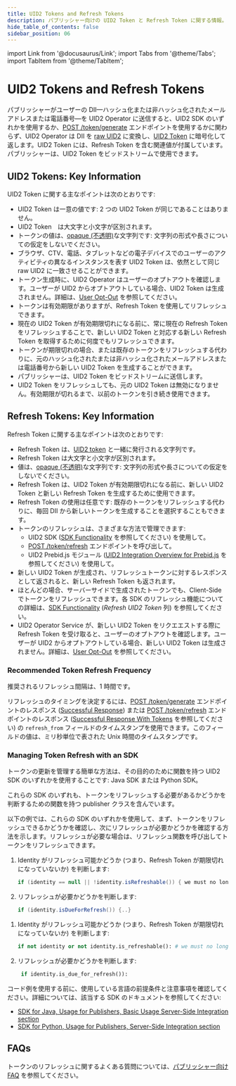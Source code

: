 ```yaml
---
title: UID2 Tokens and Refresh Tokens
description: パブリッシャー向けの UID2 Token と Refresh Token に関する情報。
hide_table_of_contents: false
sidebar_position: 06
---
```


import Link from '@docusaurus/Link';
import Tabs from '@theme/Tabs';
import TabItem from '@theme/TabItem';

# UID2 Tokens and Refresh Tokens

パブリッシャーがユーザーの <Link href="../ref-info/glossary-uid#gl-dii">DII</Link>&#8212;ハッシュ化または非ハッシュ化されたメールアドレスまたは電話番号&#8212;を UID2 Operator に送信すると、UID2 SDK のいずれかを使用するか、[POST&nbsp;/token/generate](../endpoints/post-token-generate.md) エンドポイントを使用するかに関わらず、UID2 Operator は DII を <a href="glossary-uid#gl-raw-uid2">raw UID2</a> に変換し、<a href="glossary-uid#gl-uid2-token">UID2 Token</a> に暗号化して返します。UID2 Token には、Refresh Token を含む関連値が付属しています。パブリッシャーは、UID2 Token をビッドストリームで使用できます。

## UID2 Tokens: Key Information

UID2 Token に関する主なポイントは次のとおりです:

- UID2 Token は一意の値です: 2 つの UID2 Token が同じであることはありません。
- UID2 Token　は大文字と小文字が区別されます。
- トークンの値は、<a href="glossary-uid#gl-opaque">opaque (不透明)</a>な文字列です: 文字列の形式や長さについての仮定をしないでください。
- ブラウザ、CTV、電話、タブレットなどの電子デバイスでのユーザーのアクティビティの異なるインスタンスを表す UID2 Token は、依然として同じ raw UID2 に一致させることができます。
- トークン生成時に、UID2 Operator はユーザーのオプトアウトを確認します。ユーザーが UID2 からオプトアウトしている場合、UID2 Token は生成されません。詳細は、[User Opt-Out](../getting-started/gs-opt-out.md) を参照してください。
- トークンは有効期限がありますが、Refresh Token を使用してリフレッシュできます。
- 現在の UID2 Token が有効期限切れになる前に、常に現在の Refresh Token をリフレッシュすることで、新しい UID2 Token と対応する新しい Refresh Token を取得するために何度でもリフレッシュできます。
- トークンが期限切れの場合、または既存のトークンをリフレッシュする代わりに、元のハッシュ化されたまたは非ハッシュ化されたメールアドレスまたは電話番号から新しい UID2 Token を生成することができます。
- パブリッシャーは、UID2 Token をビッドストリームに送信します。
- UID2 Token をリフレッシュしても、元の UID2 Token は無効になりません。有効期限が切れるまで、以前のトークンを引き続き使用できます。

## Refresh Tokens: Key Information

Refresh Token に関する主なポイントは次のとおりです:

- Refresh Token は、<a href="glossary-uid#gl-uid2-token">UID2 token</a> と一緒に発行される文字列です。
- Refresh Token は大文字と小文字が区別されます。
- 値は、<a href="glossary-uid#gl-opaque">opaque (不透明)</a>な文字列です: 文字列の形式や長さについての仮定をしないでください。
- Refresh Token は、UID2 Token が有効期限切れになる前に、新しい UID2 Token と新しい Refresh Token を生成するために使用できます。
- Refresh Token の使用は任意です: 既存のトークンをリフレッシュする代わりに、毎回 DII から新しいトークンを生成することを選択することもできます。
- トークンのリフレッシュは、さまざまな方法で管理できます:
  - UID2 SDK ([SDK Functionality](../sdks/summary-sdks.md#sdk-functionality) を参照してください) を使用して。
  - [POST&nbsp;/token/refresh](../endpoints/post-token-refresh.md) エンドポイントを呼び出して。
  - UID2 Prebid.js モジュール ([UID2 Integration Overview for Prebid.js](../guides/integration-prebid.md) を参照してください) を使用して。
- 新しい UID2 Token が生成され、リフレッシュトークンに対するレスポンスとして返されると、新しい Refresh Token も返されます。
- ほとんどの場合、サーバーサイドで生成されたトークンでも、Client-Side でトークンをリフレッシュできます。各 SDK のリフレッシュ機能についての詳細は、[SDK Functionality](../sdks/summary-sdks.md#sdk-functionality) (*Refresh UID2 Token* 列) を参照してください。
- UID2 <Link href="../ref-info/glossary-uid#gl-operator-service">Operator Service</Link> が、新しい UID2 Token をリクエエストする際に Refresh Token を受け取ると、ユーザーのオプトアウトを確認します。ユーザーが UID2 からオプトアウトしている場合、新しい UID2 Token は生成されません。詳細は、[User Opt-Out](../getting-started/gs-opt-out.md) を参照してください。

### Recommended Token Refresh Frequency

推奨されるリフレッシュ間隔は、1 時間です。

リフレッシュのタイミングを決定するには、[POST&nbsp;/token/generate](../endpoints/post-token-generate.md) エンドポイントのレスポンス ([Successful Response](../endpoints/post-token-generate.md#successful-response)) または [POST&nbsp;/token/refresh](../endpoints/post-token-refresh.md) エンドポイントのレスポンス ([Successful Response With Tokens](../endpoints/post-token-refresh.md#successful-response-with-tokens) を参照してください) の `refresh_from` フィールドのタイムスタンプを使用できます。このフィールドの値は、ミリ秒単位で表された Unix 時間のタイムスタンプです。

### Managing Token Refresh with an SDK

トークンの更新を管理する簡単な方法は、その目的のために関数を持つ UID2 SDK のいずれかを使用することです: Java SDK または Python SDK。

これらの SDK のいずれも、トークンをリフレッシュする必要があるかどうかを判断するための関数を持つ publisher クラスを含んでいます。

以下の例では、これらの SDK のいずれかを使用して、まず、トークンをリフレッシュできるかどうかを確認し、次にリフレッシュが必要かどうかを確認する方法を示します。リフレッシュが必要な場合は、リフレッシュ関数を呼び出してトークンをリフレッシュできます。

<Tabs groupId="language-selection">
<TabItem value='java' label='Java'>

1. Identity がリフレッシュ可能かどうか (つまり、Refresh Token が期限切れになっていないか) を判断します:

    ```java
    if (identity == null || !identity.isRefreshable()) { we must no longer use this identity (for example, remove this identity from the user's session) }
    ```

1. リフレッシュが必要かどうかを判断します:

    ```java
    if (identity.isDueForRefresh()) {..}
    ```

</TabItem>
<TabItem value='py' label='Python'>

1. Identity がリフレッシュ可能かどうか (つまり、Refresh Token が期限切れになっていないか) を判断します:

   ```py
   if not identity or not identity.is_refreshable(): # we must no longer use this identity (for example, remove this identity from the user's session)
   ```

1. リフレッシュが必要かどうかを判断します:

   ```py
    if identity.is_due_for_refresh()):
    ```

</TabItem>
</Tabs>

コード例を使用する前に、使用している言語の前提条件と注意事項を確認してください。詳細については、該当する SDK のドキュメントを参照してください:

- [SDK for Java, Usage for Publishers, Basic Usage Server-Side Integration section](../sdks/sdk-ref-java.md#basic-usage-server-side-integration)
- [SDK for Python, Usage for Publishers, Server-Side Integration section](../sdks/sdk-ref-python.md#server-side-integration)

## FAQs

トークンのリフレッシュに関するよくある質問については、[パブリッシャー向け FAQ](../getting-started/gs-faqs.md#faqs-for-publishers) を参照してください。
